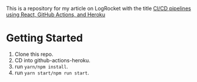 This is a repository for my article on LogRocket with the title [CI/CD pipelines using React, GitHub Actions, and Heroku](https://blog.logrocket.com/ci-cd-pipelines-react-github-actions-heroku/)

# Getting Started

1. Clone this repo.
2. CD into github-actions-heroku.
3. run `yarn/npm install`.
4. run `yarn start/npm run start`.
